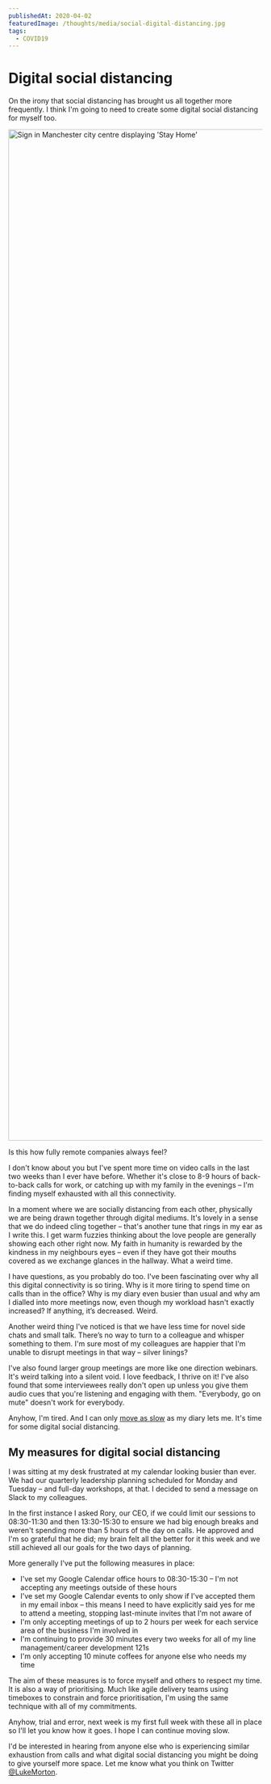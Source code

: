 ```yaml
---
publishedAt: 2020-04-02
featuredImage: /thoughts/media/social-digital-distancing.jpg
tags:
  - COVID19
---
```


# <span class="larger">Digital social distancing</span>

On the irony that social distancing has brought us all together more frequently. I think I'm going to need to create some digital social distancing for myself too.

<p><img src="/thoughts/media/social-digital-distancing.jpg" alt="Sign in Manchester city centre displaying 'Stay Home'" width="3000" height="2000" /></p>

Is this how fully remote companies always feel?

I don't know about you but I've spent more time on video calls in the last two weeks than I ever have before. Whether it's close to 8-9 hours of back-to-back calls for work, or catching up with my family in the evenings – I'm finding myself exhausted with all this connectivity.

In a moment where we are socially distancing from each other, physically we are being drawn together through digital mediums. It's lovely in a sense that we do indeed cling together – that's another tune that rings in my ear as I write this. I get warm fuzzies thinking about the love people are generally showing each other right now. My faith in humanity is rewarded by the kindness in my neighbours eyes – even if they have got their mouths covered as we exchange glances in the hallway. What a weird time.

I have questions, as you probably do too. I've been fascinating over why all this digital connectivity is so tiring. Why is it more tiring to spend time on calls than in the office? Why is my diary even busier than usual and why am I dialled into more meetings now, even though my workload hasn't exactly increased? If anything, it’s decreased. Weird.

Another weird thing I've noticed is that we have less time for novel side chats and small talk. There’s no way to turn to a colleague and whisper something to them. I'm sure most of my colleagues are happier that I'm unable to disrupt meetings in that way – silver linings?

I've also found larger group meetings are more like one direction webinars. It's weird talking into a silent void. I love feedback, I thrive on it! I've also found that some interviewees really don't open up unless you give them audio cues that you're listening and engaging with them. "Everybody, go on mute" doesn't work for everybody.

Anyhow, I'm tired. And I can only [move as slow](/thoughts/2020-03-22-moving-slow) as my diary lets me. It's time for some digital social distancing.

## My measures for digital social distancing

I was sitting at my desk frustrated at my calendar looking busier than ever. We had our quarterly leadership planning scheduled for Monday and Tuesday – and full-day workshops, at that. I decided to send a message on Slack to my colleagues.

In the first instance I asked Rory, our CEO, if we could limit our sessions to 08:30-11:30 and then 13:30-15:30 to ensure we had big enough breaks and weren't spending more than 5 hours of the day on calls. He approved and I'm so grateful that he did; my brain felt all the better for it this week and we still achieved all our goals for the two days of planning.

More generally I've put the following measures in place:

- I've set my Google Calendar office hours to 08:30-15:30 – I'm not accepting any meetings outside of these hours
- I've set my Google Calendar events to only show if I've accepted them in my email inbox – this means I need to have explicitly said yes for me to attend a meeting, stopping last-minute invites that I'm not aware of
- I'm only accepting meetings of up to 2 hours per week for each service area of the business I'm involved in
- I'm continuing to provide 30 minutes every two weeks for all of my line management/career development 121s
- I'm only accepting 10 minute coffees for anyone else who needs my time

The aim of these measures is to force myself and others to respect my time. It is also a way of prioritising. Much like agile delivery teams using timeboxes to constrain and force prioritisation, I'm using the same technique with all of my commitments.

Anyhow, trial and error, next week is my first full week with these all in place so I'll let you know how it goes. I hope I can continue moving slow.

I'd be interested in hearing from anyone else who is experiencing similar exhaustion from calls and what digital social distancing you might be doing to give yourself more space. Let me know what you think on Twitter [@LukeMorton](https://twitter.com/LukeMorton).
